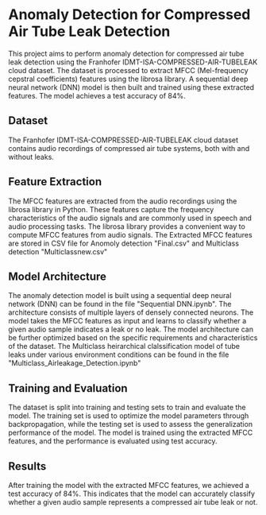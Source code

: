 # Anomaly Detection for Compressed Air Tube Leak Detection
This project aims to perform anomaly detection for compressed air tube leak detection using the Franhofer IDMT-ISA-COMPRESSED-AIR-TUBELEAK cloud dataset. 
The dataset is processed to extract MFCC (Mel-frequency cepstral coefficients) features using the librosa library. 
A sequential deep neural network (DNN) model is then built and trained using these extracted features. The model achieves a test accuracy of 84%.

## Dataset
The Franhofer IDMT-ISA-COMPRESSED-AIR-TUBELEAK cloud dataset contains audio recordings of compressed air tube systems, both with and without leaks. 

## Feature Extraction
The MFCC features are extracted from the audio recordings using the librosa library in Python.
These features capture the frequency characteristics of the audio signals and are commonly used in speech and audio processing tasks. 
The librosa library provides a convenient way to compute MFCC features from audio signals.
The Extracted MFCC features are stored in CSV file for Anomoly detection "Final.csv" and Multiclass detection "Multiclassnew.csv" 

## Model Architecture
The anomaly detection model is built using a sequential deep neural network (DNN) can be found in the file "Sequential DNN.ipynb". 
The architecture consists of multiple layers of densely connected neurons. 
The model takes the MFCC features as input and learns to classify whether a given audio sample indicates a leak or no leak. 
The model architecture can be further optimized based on the specific requirements and characteristics of the dataset.
The Multiclass heirarchical clalssification model of tube leaks under various environment conditions can be found in the file "Multiclass_Airleakage_Detection.ipynb"

## Training and Evaluation
The dataset is split into training and testing sets to train and evaluate the model. 
The training set is used to optimize the model parameters through backpropagation, while the testing set is used to assess the generalization performance of the model. 
The model is trained using the extracted MFCC features, and the performance is evaluated using test accuracy.

## Results
After training the model with the extracted MFCC features, we achieved a test accuracy of 84%. 
This indicates that the model can accurately classify whether a given audio sample represents a compressed air tube leak or not.
